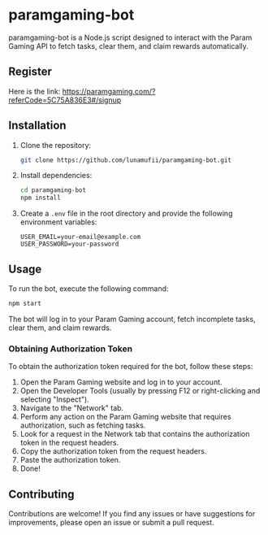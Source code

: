 # paramgaming-bot

paramgaming-bot is a Node.js script designed to interact with the Param Gaming API to fetch tasks, clear them, and claim rewards automatically.

## Register

Here is the link: https://paramgaming.com/?referCode=5C75A836E3#/signup

## Installation

1. Clone the repository:

   ```bash
   git clone https://github.com/lunamufii/paramgaming-bot.git
   ```

2. Install dependencies:

   ```bash
   cd paramgaming-bot
   npm install
   ```

3. Create a `.env` file in the root directory and provide the following environment variables:

   ```plaintext
   USER_EMAIL=your-email@example.com
   USER_PASSWORD=your-password
   ```

## Usage

To run the bot, execute the following command:

```bash
npm start
```

The bot will log in to your Param Gaming account, fetch incomplete tasks, clear them, and claim rewards.

### Obtaining Authorization Token

To obtain the authorization token required for the bot, follow these steps:

1. Open the Param Gaming website and log in to your account.
2. Open the Developer Tools (usually by pressing F12 or right-clicking and selecting "Inspect").
3. Navigate to the "Network" tab.
4. Perform any action on the Param Gaming website that requires authorization, such as fetching tasks.
5. Look for a request in the Network tab that contains the authorization token in the request headers.
6. Copy the authorization token from the request headers.
7. Paste the authorization token.
8. Done!

## Contributing

Contributions are welcome! If you find any issues or have suggestions for improvements, please open an issue or submit a pull request.